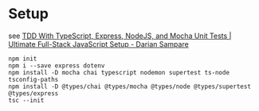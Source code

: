 # Setup

see [TDD With TypeScript, Express, NodeJS, and Mocha Unit Tests | Ultimate Full-Stack JavaScript Setup - Darian Sampare](https://www.youtube.com/watch?v=QVxxgEyZt9Y)

```shell
npm init
npm i --save express dotenv  
npm install -D mocha chai typescript nodemon supertest ts-node tsconfig-paths
npm install -D @types/chai @types/mocha @types/node @types/supertest @types/express
tsc --init
```
